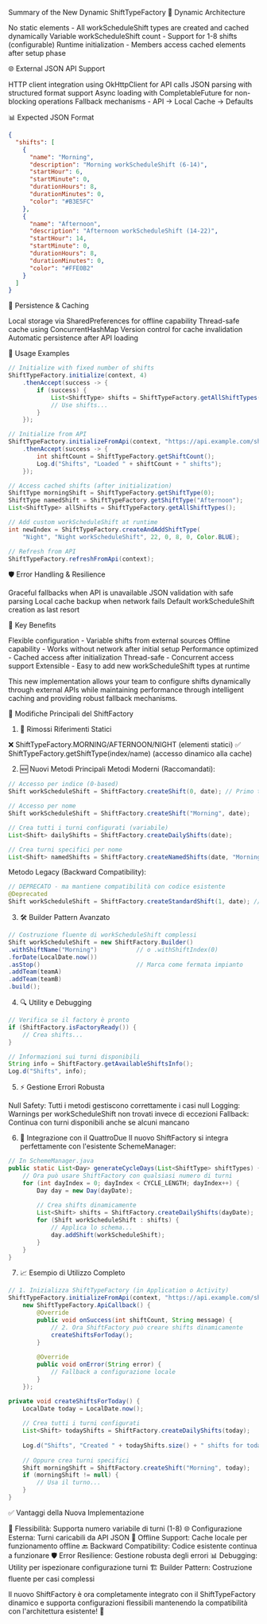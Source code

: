 Summary of the New Dynamic ShiftTypeFactory
🔄 Dynamic Architecture

No static elements - All workScheduleShift types are created and cached dynamically
Variable workScheduleShift count - Support for 1-8 shifts (configurable)
Runtime initialization - Members access cached elements after setup phase

🌐 External JSON API Support

HTTP client integration using OkHttpClient for API calls
JSON parsing with structured format support
Async loading with CompletableFuture for non-blocking operations
Fallback mechanisms - API → Local Cache → Defaults

📊 Expected JSON Format
```json
{
  "shifts": [
    {
      "name": "Morning",
      "description": "Morning workScheduleShift (6-14)",
      "startHour": 6,
      "startMinute": 0,
      "durationHours": 8,
      "durationMinutes": 0,
      "color": "#B3E5FC"
    },
    {
      "name": "Afternoon",
      "description": "Afternoon workScheduleShift (14-22)",
      "startHour": 14,
      "startMinute": 0,
      "durationHours": 8,
      "durationMinutes": 0,
      "color": "#FFE0B2"
    }
  ]
}
```
💾 Persistence & Caching

Local storage via SharedPreferences for offline capability
Thread-safe cache using ConcurrentHashMap
Version control for cache invalidation
Automatic persistence after API loading

🚀 Usage Examples
```java
// Initialize with fixed number of shifts
ShiftTypeFactory.initialize(context, 4)
    .thenAccept(success -> {
        if (success) {
            List<ShiftType> shifts = ShiftTypeFactory.getAllShiftTypes();
            // Use shifts...
        }
    });

// Initialize from API
ShiftTypeFactory.initializeFromApi(context, "https://api.example.com/shifts")
    .thenAccept(success -> {
        int shiftCount = ShiftTypeFactory.getShiftCount();
        Log.d("Shifts", "Loaded " + shiftCount + " shifts");
    });

// Access cached shifts (after initialization)
ShiftType morningShift = ShiftTypeFactory.getShiftType(0);
ShiftType namedShift = ShiftTypeFactory.getShiftType("Afternoon");
List<ShiftType> allShifts = ShiftTypeFactory.getAllShiftTypes();

// Add custom workScheduleShift at runtime
int newIndex = ShiftTypeFactory.createAndAddShiftType(
    "Night", "Night workScheduleShift", 22, 0, 8, 0, Color.BLUE);

// Refresh from API
ShiftTypeFactory.refreshFromApi(context);
```

🛡️ Error Handling & Resilience

Graceful fallbacks when API is unavailable
JSON validation with safe parsing
Local cache backup when network fails
Default workScheduleShift creation as last resort

🔧 Key Benefits

Flexible configuration - Variable shifts from external sources
Offline capability - Works without network after initial setup
Performance optimized - Cached access after initialization
Thread-safe - Concurrent access support
Extensible - Easy to add new workScheduleShift types at runtime

This new implementation allows your team to configure shifts dynamically 
through external APIs while maintaining performance through intelligent 
caching and providing robust fallback mechanisms.


🔄 Modifiche Principali del ShiftFactory
1. 🚫 Rimossi Riferimenti Statici

❌ ShiftTypeFactory.MORNING/AFTERNOON/NIGHT (elementi statici)
✅ ShiftTypeFactory.getShiftType(index/name) (accesso dinamico alla cache)

2. 🆕 Nuovi Metodi Principali
   Metodi Moderni (Raccomandati):
```java
// Accesso per indice (0-based)
Shift workScheduleShift = ShiftFactory.createShift(0, date); // Primo turno configurato

// Accesso per nome
Shift workScheduleShift = ShiftFactory.createShift("Morning", date);

// Crea tutti i turni configurati (variabile)
List<Shift> dailyShifts = ShiftFactory.createDailyShifts(date);

// Crea turni specifici per nome
List<Shift> namedShifts = ShiftFactory.createNamedShifts(date, "Morning", "Night");
```
Metodo Legacy (Backward Compatibility):
```java
// DEPRECATO - ma mantiene compatibilità con codice esistente
@Deprecated
Shift workScheduleShift = ShiftFactory.createStandardShift(1, date); // Throws exception se non disponibile
```
3. 🛠️ Builder Pattern Avanzato
```java
// Costruzione fluente di workScheduleShift complessi
Shift workScheduleShift = new ShiftFactory.Builder()
.withShiftName("Morning")           // o .withShiftIndex(0)
.forDate(LocalDate.now())
.asStop()                           // Marca come fermata impianto
.addTeam(teamA)
.addTeam(teamB)
.build();
```

4. 🔍 Utility e Debugging
```java
// Verifica se il factory è pronto
if (ShiftFactory.isFactoryReady()) {
    // Crea shifts...
}

// Informazioni sui turni disponibili
String info = ShiftFactory.getAvailableShiftsInfo();
Log.d("Shifts", info);
```

5. ⚡ Gestione Errori Robusta

Null Safety: Tutti i metodi gestiscono correttamente i casi null
Logging: Warnings per workScheduleShift non trovati invece di eccezioni
Fallback: Continua con turni disponibili anche se alcuni mancano

6. 🔄 Integrazione con il QuattroDue
   Il nuovo ShiftFactory si integra perfettamente con l'esistente SchemeManager:
```java
// In SchemeManager.java
public static List<Day> generateCycleDays(List<ShiftType> shiftTypes) {
    // Ora può usare ShiftFactory con qualsiasi numero di turni
    for (int dayIndex = 0; dayIndex < CYCLE_LENGTH; dayIndex++) {
        Day day = new Day(dayDate);
        
        // Crea shifts dinamicamente
        List<Shift> shifts = ShiftFactory.createDailyShifts(dayDate);
        for (Shift workScheduleShift : shifts) {
            // Applica lo schema...
            day.addShift(workScheduleShift);
        }
    }
}
```
7. 📈 Esempio di Utilizzo Completo
```java
// 1. Inizializza ShiftTypeFactory (in Application o Activity)
ShiftTypeFactory.initializeFromApi(context, "https://api.example.com/shifts", 
    new ShiftTypeFactory.ApiCallback() {
        @Override
        public void onSuccess(int shiftCount, String message) {
            // 2. Ora ShiftFactory può creare shifts dinamicamente
            createShiftsForToday();
        }
        
        @Override
        public void onError(String error) {
            // Fallback a configurazione locale
        }
    });

private void createShiftsForToday() {
    LocalDate today = LocalDate.now();
    
    // Crea tutti i turni configurati
    List<Shift> todayShifts = ShiftFactory.createDailyShifts(today);
    
    Log.d("Shifts", "Created " + todayShifts.size() + " shifts for today");
    
    // Oppure crea turni specifici
    Shift morningShift = ShiftFactory.createShift("Morning", today);
    if (morningShift != null) {
        // Usa il turno...
    }
}
```
✅ Vantaggi della Nuova Implementazione

🔧 Flessibilità: Supporta numero variabile di turni (1-8)
🌐 Configurazione Esterna: Turni caricabili da API JSON
💾 Offline Support: Cache locale per funzionamento offline
🔙 Backward Compatibility: Codice esistente continua a funzionare
🛡️ Error Resilience: Gestione robusta degli errori
📊 Debugging: Utility per ispezionare configurazione turni
🏗️ Builder Pattern: Costruzione fluente per casi complessi

Il nuovo ShiftFactory è ora completamente integrato con il ShiftTypeFactory 
dinamico e supporta configurazioni flessibili mantenendo la compatibilità 
con l'architettura esistente! 🚀